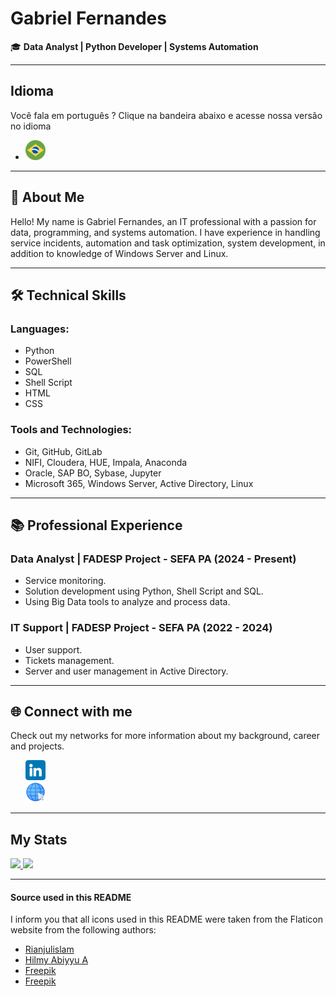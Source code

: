 # Gabriel Fernandes

🎓 **Data Analyst | Python Developer | Systems Automation**

---

## Idioma
Você fala em português ? Clique na bandeira abaixo e acesse nossa versão no idioma
- [![Português](./assets/imagens/brasil.png)](https://github.com/Gabriel-Fernandes1917/Gabriel-Fernandes1917/blob/main/README-PT.md)

---

## 👋 About Me
Hello! My name is Gabriel Fernandes, an IT professional with a passion for data, programming, and systems automation. I have experience in handling service incidents, automation and task optimization,
system development, in addition to knowledge of Windows Server and Linux.

---

## 🛠️ Technical Skills

### Languages:
- Python
- PowerShell
- SQL
- Shell Script
- HTML
- CSS

### Tools and Technologies:
- Git, GitHub, GitLab
- NIFI, Cloudera, HUE, Impala, Anaconda
- Oracle, SAP BO, Sybase, Jupyter
- Microsoft 365, Windows Server, Active Directory, Linux

---

## 📚 Professional Experience
### Data Analyst | FADESP Project - SEFA PA (2024 - Present)
- Service monitoring.
- Solution development using Python, Shell Script and SQL.
- Using Big Data tools to analyze and process data.

### IT Support | FADESP Project - SEFA PA (2022 - 2024) 
- User support.
- Tickets management.
- Server and user management in Active Directory.

---

## 🌐 Connect with me
Check out my networks for more information about my background, career and projects.

<ul style="list-style-type:none;">
  <li style="list-style-type:none;">
    <a href="https://www.linkedin.com/in/gabriel-guilherme-santos-fernandes" target="_blank">
      <img src="./assets/imagens/linkedin.png" alt="linkedin">
    </a>
  </li>
  <li style="list-style-type:none;">
    <a href="https://gabrielfernandes.vercel.app/" target="_blank">
      <img src="./assets/imagens/site.png" alt="Site">
    </a>
  </li>
</ul>

---

## My Stats

<div>
  <a href="https://github.com/Gabriel-Fernandes1917" target="_blank">
  <img height="180em" src="https://github-readme-stats.vercel.app/api?username=Gabriel-Fernandes1917&show_icons=true&theme=dark&include_all_commits=true&count_private=true"/>
  <img height="180em" src="https://github-readme-stats.vercel.app/api/top-langs/?username=Gabriel-Fernandes1917&layout=compact&langs_count=7&theme=dark"/>
  </a>
</div>

---

#### Source used in this README
I inform you that all icons used in this README were taken from the Flaticon website from the following authors:
- [Rianjulislam](https://www.flaticon.com/br/icones-gratis/linkedin)
- [Hilmy Abiyyu A](https://www.flaticon.com/br/icones-gratis/seo-e-web)
- [Freepik](https://www.flaticon.com/br/icones-gratis/brasil)
- [Freepik](https://www.flaticon.com/br/icones-gratis/estados-unidos)
